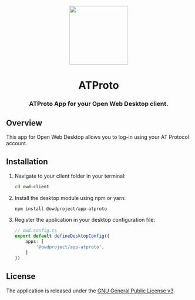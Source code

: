 <p align="center">
  <img width="160" height="160" src="https://avatars.githubusercontent.com/u/201536780?s=160&v=4" />
</p>
<h1 align="center">ATProto</h1>
<h3 align="center">
  ATProto App for your Open Web Desktop client.
</h3>

## Overview

This app for Open Web Desktop allows you to log-in using your AT Protocol account.

## Installation

1.  Navigate to your client folder in your terminal:

    ```bash
    cd owd-client
    ```

2.  Install the desktop module using npm or yarn:

    ```bash
    npm install @owdproject/app-atproto
    ```

3.  Register the application in your desktop configuration file:

    ```typescript
    // owd.config.ts
    export default defineDesktopConfig({
        apps: [
            '@owdproject/app-atproto',
        ]
    })
    ```

## License

The application is released under the [GNU General Public License v3](LICENSE).
